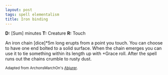 ```yaml
---
layout: post
tags: spell elementalism
title: Iron binding
---
```

<b>D:</b> [Sum] minutes <b>T:</b> Creature <b>R:</b> Touch

An iron chain [dice]*5m long erupts from a point you touch. You can choose to have one end bolted to a solid surface. When the chain emerges you can use it to tie something within its length up with +Grace roll. After the spell runs out the chains crumble to rusty dust.

<small>Adapted from ArchonsMarchOn's [Abjurer](https://archonsmarchon.blogspot.com/2021/04/glog-class-abjurer-wizard.html).</small>
